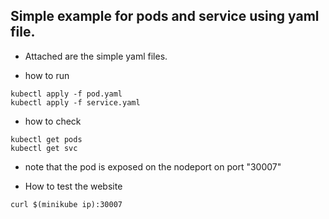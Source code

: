 ## Simple example for pods and service using yaml file.
* Attached are the simple yaml files.

* how to run 
```
kubectl apply -f pod.yaml
kubectl apply -f service.yaml
```

* how to check
```
kubectl get pods
kubectl get svc
```
* note that the pod is exposed on the nodeport on port "30007"

* How to test the website
```
curl $(minikube ip):30007
```